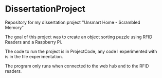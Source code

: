 # DissertationProject
Repository for my dissertation project "Unsmart Home - Scrambled Memory"

The goal of this project was to create an object sorting puzzle using RFID Readers and a Raspberry Pi.

The code to run the project is in ProjectCode, any code I experimented with is in the file experimentation.

The program only runs when connected to the web hub and to the RFID readers.
